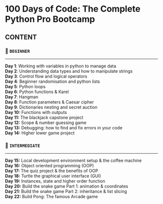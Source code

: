 
# 100 Days of Code: The Complete Python Pro Bootcamp
## CONTENT
### 🔺 `BEGINNER`
___
**Day 1**: Working with variables in python to manage data <br/>
**Day 2**: Understanding data types and how to manipulate strings <br/>
**Day 3**: Control flow and logical operators <br/>
**Day 4**: Beginner randomisation and python lists <br/>
**Day 5**: Python loops <br/>
**Day 6**: Python functions & Karel <br/>
**Day 7**: Hangman <br/>
**Day 8**: Function parameters & Caesar cipher <br/>
**Day 9**: Dictionaries nesting and secret auction <br/>
**Day 10:** Functions with outputs <br/>
**Day 11:** The blackjack capstone project <br/>
**Day 12:** Scope & number guessing game <br/>
**Day 13:** Debugging: how to find and fix errors in your code <br/>
**Day 14:** Higher lower game project <br/>

### 🔺 `INTERMEDIATE`
____
**Day 15:** Local development environment setup & the coffee machine <br/>
**Day 16:** Object oriented programming (OOP) <br/>
**Day 17:** The quiz project & the benefits of OOP <br/>
**Day 18:** Turtle the graphical user interface (GUI) <br/>
**Day 19:** Instances, state and higher order function <br/>
**Day 20:** Build the snake game Part 1: animation & coordinates <br/>
**Day 21:** Build the snake game Part 2: inheritance & list slicing <br/>
**Day 22:** Build Pong: The famous Arcade game <br/>

